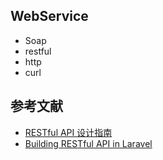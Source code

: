 ## WebService
* Soap
* restful
* http
* curl


## 参考文献
* [RESTful API 设计指南](http://www.ruanyifeng.com/blog/2014/05/restful_api.html)
* [Building RESTful API in Laravel](http://maxoffsky.com/code-blog/building-restful-api-in-laravel-start-here/)
